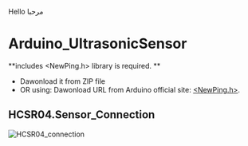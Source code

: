 Hello          مرحبا

# Arduino_UltrasonicSensor


**includes <NewPing.h> library is required. **

* Dawonload it from ZIP file
* OR  using:
Dawonload URL from Arduino official site: [<NewPing.h>](https://forum.arduino.cc/index.php?topic=106043.0).


## HCSR04.Sensor_Connection

![HCSR04_connection](https://user-images.githubusercontent.com/59418749/133515358-a920e5a7-45f0-479b-96bb-b1082a08b095.png)




